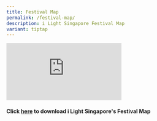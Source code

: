 ```yaml
---
title: Festival Map
permalink: /festival-map/
description: i Light Singapore Festival Map
variant: tiptap
---
```

<div class="iframe-wrapper">
<iframe allowfullscreen="true" frameborder="0" src="https://www.google.com/maps/d/embed?mid=1KSFB4FnH_EeN33_F2FZQZCK1IuCylDg&amp;ehbc=2E312F"></iframe>
</div>
<p></p>
<p></p>
<p></p>
<h4>Click <a href="/files/i_Light_Singapore_Festival_Map_2.pdf" rel="noopener nofollow" target="_blank">here</a> to download i Light Singapore's Festival Map</h4>
<p></p>